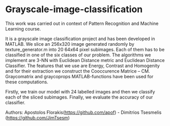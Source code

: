 # Grayscale-image-classification

This work was carried out in context of Pattern Recognition and Machine Learning course. 

It is a grayscale image classification project and has been developed in MATLAB. 
We slice an 256x320 image generated randomly by texture_generator.m into 20 64x64 pixel subimages. Each of them has to be classified in one of the six classes of our problem. The algorithms we implement are 3-NN with Euclidean Distance metric and Euclidean Distance Classifier.  The features that we use are Energy, Contrast and Homogenity and for their extraction we construct the Cooccurence Matrice – CM.  Graycomatrix and graycoprops MATLAB-functions have been used for these computations. 

Firstly, we train our model with 24 labelled images and then we classify each of the sliced subimages. 
Finally, we evaluate the accuracy of our classifier.

Authors: Apostolos Florakis(https://github.com/apof) - Dimitrios Tsesmelis (https://github.com/JimTsesm)
